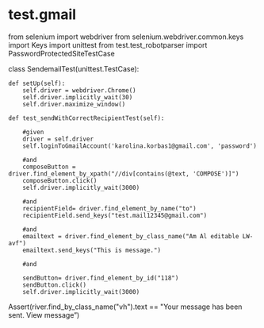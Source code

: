 # test.gmail
from selenium import webdriver
from selenium.webdriver.common.keys import Keys
import unittest
from test.test_robotparser import PasswordProtectedSiteTestCase

class SendemailTest(unittest.TestCase):


    def setUp(self):
        self.driver = webdriver.Chrome()
        self.driver.implicitly_wait(30)
        self.driver.maximize_window()

    def test_sendWithCorrectRecipientTest(self):
        
        #given
        driver = self.driver
        self.loginToGmailAccount('karolina.korbas1@gmail.com', 'password')

        #and
        composeButton = driver.find_element_by_xpath("//div[contains(@text, 'COMPOSE')]")
        composeButton.click()
        self.driver.implicitly_wait(3000) 
        
        #and
        recipientField= driver.find_element_by_name("to")
        recipientField.send_keys("test.mail12345@gmail.com")
       
        #and
        emailtext = driver.find_element_by_class_name("Am Al editable LW-avf")
        emailtext.send_keys("This is message.")
        
        #and
        
        sendButton= driver.find_element_by_id("118")
        sendButton.click()
        self.driver.implicitly_wait(3000) 


Assert(river.find_by_class_name("vh").text == "Your message has been sent. View message”)
